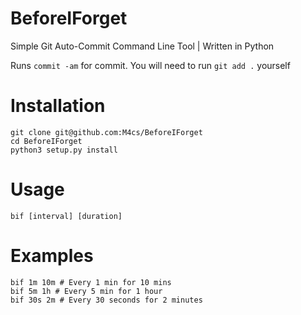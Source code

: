 # BeforeIForget
Simple Git Auto-Commit Command Line Tool | Written in Python

Runs `commit -am` for commit. You will need to run `git add .` yourself

# Installation

```
git clone git@github.com:M4cs/BeforeIForget
cd BeforeIForget
python3 setup.py install
```

# Usage

`bif [interval] [duration]`

# Examples

```
bif 1m 10m # Every 1 min for 10 mins
bif 5m 1h # Every 5 min for 1 hour
bif 30s 2m # Every 30 seconds for 2 minutes
```
